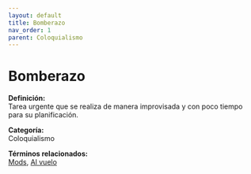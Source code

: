 ```yaml
---
layout: default
title: Bomberazo
nav_order: 1
parent: Coloquialismo
---
```


# Bomberazo

**Definición:**  
Tarea urgente que se realiza de manera improvisada y con poco tiempo para su planificación.

**Categoría:**  
Coloquialismo  

  


**Términos relacionados:**  
[Mods](https://maleniski.github.io/diccionario-angl-tec-mx/docs/coloquialismo/mods.html), [Al vuelo](https://maleniski.github.io/diccionario-angl-tec-mx/docs/coloquialismo/al-vuelo.html)
